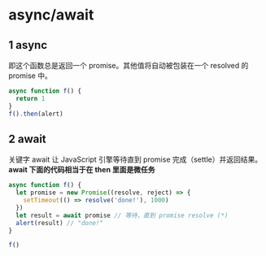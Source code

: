 # async/await

## 1 async

即这个函数总是返回一个 promise。其他值将自动被包装在一个 resolved 的 promise 中。

```js
async function f() {
  return 1
}
f().then(alert)
```

## 2 await

关键字 await 让 JavaScript 引擎等待直到 promise 完成（settle）并返回结果。  
**await 下面的代码相当于在 then 里面是微任务**

```js
async function f() {
  let promise = new Promise((resolve, reject) => {
    setTimeout(() => resolve('done!'), 1000)
  })
  let result = await promise // 等待，直到 promise resolve (*)
  alert(result) // "done!"
}

f()
```
